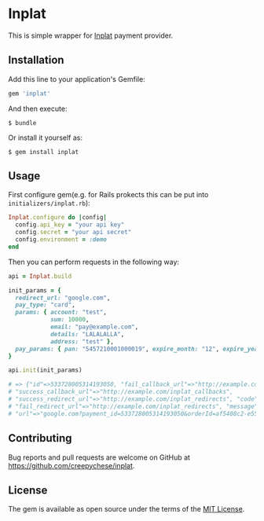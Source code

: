 # Inplat

This is simple wrapper for [Inplat](https://inplat.ru/f) payment provider.

## Installation

Add this line to your application's Gemfile:

```ruby
gem 'inplat'
```

And then execute:

    $ bundle

Or install it yourself as:

    $ gem install inplat

## Usage
First configure gem(e.g. for Rails prokects this can be put into `initializers/inplat.rb`):

```ruby
Inplat.configure do |config|
  config.api_key = "your api key"
  config.secret = "your api secret"
  config.environment = :demo
end
```

Then you can perform requests in the following way:

```ruby
api = Inplat.build

init_params = {
  redirect_url: "google.com",
  pay_type: "card",
  params: { account: "test",
            sum: 10000,
            email: "pay@example.com",
            details: "LALALALLA",
            address: "test" },
  pay_params: { pan: "5457210001000019", expire_month: "12", expire_year: "2025", cvv:"123", cardholder_name: "Test Card" }
}

api.init(init_params)

# => {"id"=>533728005314193050, "fail_callback_url"=>"http://example.com/inplat_callbacks",
# "success_callback_url"=>"http://example.com/inplat_callbacks",
# "success_redirect_url"=>"http://example.com/inplat_redirects", "code"=>0,
# "fail_redirect_url"=>"http://example.com/inplat_redirects", "message"=>"Операция выполнена успешно. ",
# "url"=>"google.com?payment_id=533728005314193050&orderId=af5408c2-e550-444d-8ccb-4edc0adf3602"}
```
## Contributing

Bug reports and pull requests are welcome on GitHub at https://github.com/creepychese/inplat.

## License

The gem is available as open source under the terms of the [MIT License](http://opensource.org/licenses/MIT).

